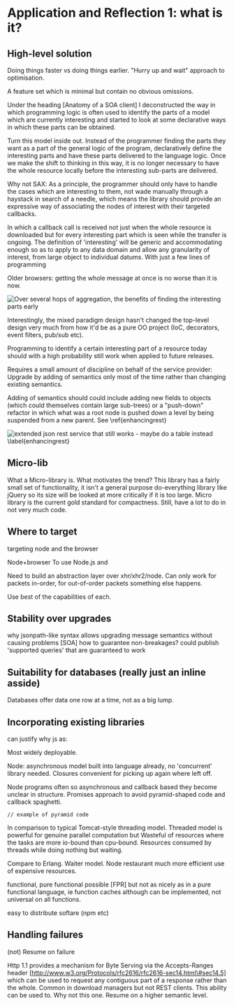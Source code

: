 Application and Reflection 1: what is it?
=========================================

High-level solution
-----------------

Doing things faster vs doing things earlier. "Hurry up and wait"
approach to optimisation.

A feature set which is minimal but contain no obvious omissions.

Under the heading [Anatomy of a SOA client] I deconstructed the way in
which programming logic is often used to identify the parts of a model
which are currently interesting and started to look at some declarative
ways in which these parts can be obtained.

Turn this model inside out. Instead of the programmer finding the parts
they want as a part of the general logic of the program, declaratively
define the interesting parts and have these parts delivered to the
language logic. Once we make the shift to thinking in this way, it is no
longer necessary to have the whole resource locally before the
interesting sub-parts are delivered.

Why not SAX: As a principle, the programmer should only have to handle
the cases which are interesting to them, not wade manually through a
haystack in search of a needle, which means the library should provide
an expressive way of associating the nodes of interest with their
targeted callbacks.

In which a callback call is received not just when the whole resource is
downloaded but for every interesting part which is seen while the
transfer is ongoing. The definition of 'interesting' will be generic and
accommodating enough so as to apply to any data domain and allow any
granularity of interest, from large object to individual datums. With
just a few lines of programming

Older browsers: getting the whole message at once is no worse than it is
now.

![Over several hops of aggregation, the benefits of finding the
interesting parts early](images/timeline)

Interestingly, the mixed paradigm design hasn't changed the top-level
design very much from how it'd be as a pure OO project (IoC, decorators,
event filters, pub/sub etc).

Programming to identify a certain interesting part of a resource today
should with a high probability still work when applied to future
releases.

Requires a small amount of discipline on behalf of the service provider:
Upgrade by adding of semantics only most of the time rather than
changing existing semantics.

Adding of semantics should could include adding new fields to objects
(which could themselves contain large sub-trees) or a "push-down"
refactor in which what was a root node is pushed down a level by being
suspended from a new parent. See \ref{enhancingrest}

![extended json rest service that still works - maybe do a table instead
\label{enhancingrest}](images/placeholder)

Micro-lib
---------

What a Micro-library is. What motivates the trend? This library has a
fairly small set of functionality, it isn't a general purpose
do-everything library like jQuery so its size will be looked at more
critically if it is too large. Micro library is the current gold
standard for compactness. Still, have a lot to do in not very much code.

Where to target
---------------

targeting node and the browser

Node+browser To use Node.js and

Need to build an abstraction layer over xhr/xhr2/node. Can only work for
packets in-order, for out-of-order packets something else happens.

Use best of the capabilities of each.

Stability over upgrades
-----------------------

why jsonpath-like syntax allows upgrading message semantics without
causing problems [SOA] how to guarantee non-breakages? could publish
'supported queries' that are guaranteed to work

Suitability for databases (really just an inline asside)
--------------------------------------------------------

Databases offer data one row at a time, not as a big lump.

Incorporating existing libraries
--------------------------------

can justify why js as:

Most widely deployable.

Node: asynchronous model built into language already, no 'concurrent'
library needed. Closures convenient for picking up again where left off.

Node programs often so asynchronous and callback based they become
unclear in structure. Promises approach to avoid pyramid-shaped code and
callback spaghetti.

~~~~ {.javascript}
// example of pyramid code
~~~~

In comparison to typical Tomcat-style threading model. Threaded model is
powerful for genuine parallel computation but Wasteful of resources
where the tasks are more io-bound than cpu-bound. Resources consumed by
threads while doing nothing but waiting.

Compare to Erlang. Waiter model. Node restaurant much more efficient use
of expensive resources.

functional, pure functional possible [FPR] but not as nicely as in a
pure functional language, ie function caches although can be
implemented, not universal on all functions.

easy to distribute softare (npm etc)

Handling failures
-----------------

(not) Resume on failure

Http 1.1 provides a mechanism for Byte Serving via the Accepts-Ranges
header [http://www.w3.org/Protocols/rfc2616/rfc2616-sec14.html\#sec14.5]
which can be used to request any contiguous part of a response rather
than the whole. Common in download managers but not REST clients. This
ability can be used to. Why not this one. Resume on a higher semantic
level.